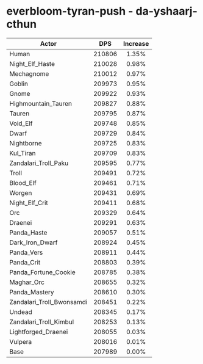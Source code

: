 # everbloom-tyran-push - da-yshaarj-cthun
| Actor | DPS | Increase |
|---|:---:|:---:|
|Human|210806|1.35%|
|Night_Elf_Haste|210028|0.98%|
|Mechagnome|210012|0.97%|
|Goblin|209973|0.95%|
|Gnome|209922|0.93%|
|Highmountain_Tauren|209827|0.88%|
|Tauren|209795|0.87%|
|Void_Elf|209748|0.85%|
|Dwarf|209729|0.84%|
|Nightborne|209725|0.83%|
|Kul_Tiran|209709|0.83%|
|Zandalari_Troll_Paku|209595|0.77%|
|Troll|209491|0.72%|
|Blood_Elf|209461|0.71%|
|Worgen|209431|0.69%|
|Night_Elf_Crit|209411|0.68%|
|Orc|209329|0.64%|
|Draenei|209291|0.63%|
|Panda_Haste|209057|0.51%|
|Dark_Iron_Dwarf|208924|0.45%|
|Panda_Vers|208911|0.44%|
|Panda_Crit|208803|0.39%|
|Panda_Fortune_Cookie|208785|0.38%|
|Maghar_Orc|208655|0.32%|
|Panda_Mastery|208610|0.30%|
|Zandalari_Troll_Bwonsamdi|208451|0.22%|
|Undead|208345|0.17%|
|Zandalari_Troll_Kimbul|208253|0.13%|
|Lightforged_Draenei|208055|0.03%|
|Vulpera|208016|0.01%|
|Base|207989|0.00%|
